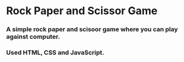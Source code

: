 # Rock Paper and Scissor Game     
### A simple rock paper and scisoor game where you can play against computer.   
### Used HTML, CSS and JavaScript.
